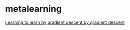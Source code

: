 # metalearning
[Learning to learn by gradient descent by gradient descent](https://arxiv.org/pdf/1606.04474.pdf)
